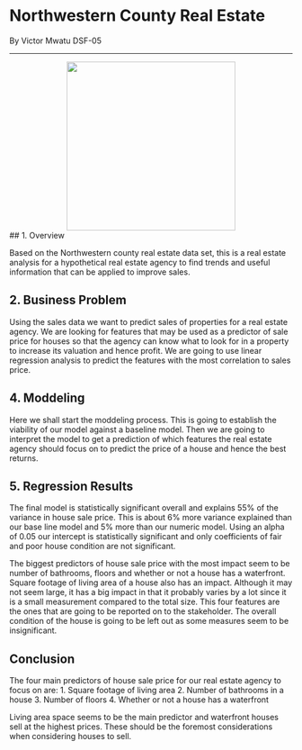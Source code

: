 # Northwestern County Real Estate
By Victor Mwatu DSF-05

***
<div>
<center><img src="data/19256b1d974c217158df92d9871eaa58.avif" height="300"/></center>
</div>
## 1. Overview

Based on the Northwestern county real estate data set, this is a real estate analysis for a hypothetical real estate agency to find trends and useful information that can be applied to improve sales.
## 2. Business Problem
Using the sales data we want to predict sales of properties for a real estate agency. We are looking for features that may be used as a predictor of sale price for houses so that the agency can know what to look for in a property to increase its valuation and hence profit. We are going to use linear regression analysis to predict the features with the most correlation to sales price.
## 4. Moddeling
Here we shall start the moddeling process. This is going to establish the viability of our model against a baseline model. Then we are going to interpret the model to get a prediction of which features the real estate agency should focus on to predict the price of a house and hence the best returns.
## 5. Regression Results

The final model is statistically significant overall and explains 55% of the variance in house sale price. This is about 6% more variance explained than our base line model and 5% more than our numeric model. Using an alpha of 0.05 our intercept is statistically significant and only coefficients of fair and poor house condition are not significant.
 
The biggest predictors of house sale price with the most impact seem to be number of bathrooms, floors and whether or not a house has a waterfront. Square footage of living area of a house also has an impact. Although it may not seem large, it has a big impact in that it probably varies by a lot since it is a small measurement compared to the total size. This four features are the ones that are going to be reported on to the stakeholder. The overall condition of the house is going to be left out as some measures seem to be insignificant.

## Conclusion

The four main predictors of house sale price for our real estate agency to focus on are:
    1. Square footage of living area
    2. Number of bathrooms in a house
    3. Number of floors 
    4. Whether or not a house has a waterfront

Living area space seems to be the main predictor and waterfront houses sell at the highest prices. These should be the foremost considerations when considering houses to sell.
